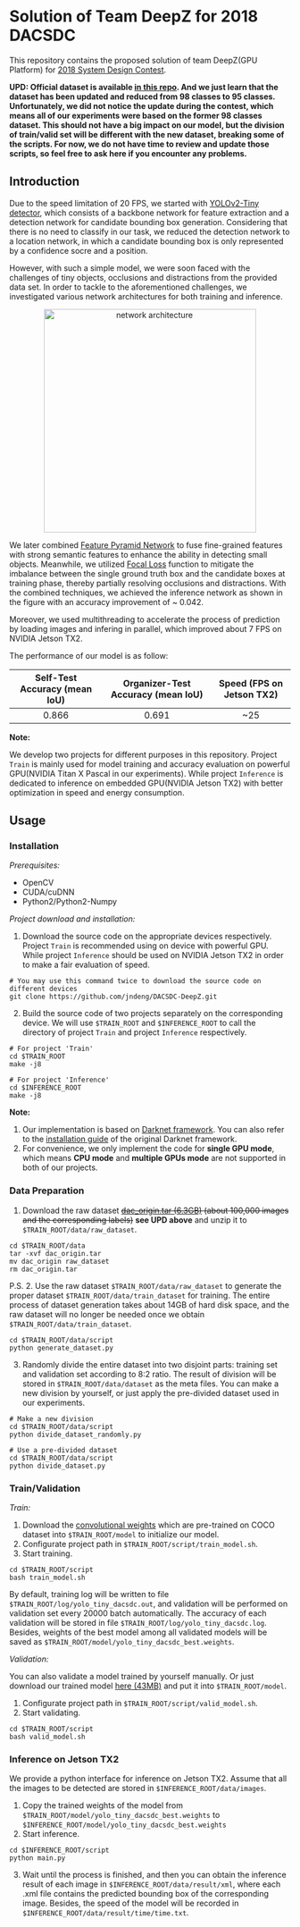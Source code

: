 # Solution of Team DeepZ for 2018 DACSDC

This repository contains the proposed solution of team DeepZ(GPU Platform) for [2018 System Design Contest](https://dac.com/content/2018-system-design-contest).

**UPD: Official dataset is available [in this repo](https://github.com/xyzxinyizhang/2018-DAC-System-Design-Contest).
And we just learn that the dataset has been updated and reduced from 98 classes to 95 classes. Unfortunately, we did not notice the update during the contest, which means all of our experiments were based on the former 98 classes dataset. This should not have a big impact on our model, but the division of train/valid set will be different with the new dataset, breaking some of the scripts. For now, we do not have time to review and update those scripts, so feel free to ask here if you encounter any problems.**

## Introduction
Due to the speed limitation of 20 FPS, we started with [YOLOv2-Tiny detector](https://pjreddie.com/darknet/yolov2/), which consists of a backbone network for feature extraction and a detection network for candidate bounding box generation. Considering that there is no need to classify in our task, we reduced the detection network to a location network, in which a candidate bounding box is only represented by a confidence socre and a position.

However, with such a simple model, we were soon faced with the challenges of tiny objects, occlusions and distractions from the provided data set. In order to tackle to the aforementioned challenges, we investigated various network architectures for both training and inference. 

<p align="center">
<img src="https://raw.githubusercontent.com/jndeng/DACSDC-DeepZ/master/Train/cfg/architecture.png" alt="network architecture" width="380px" height="400px">
</p>

We later combined [Feature Pyramid Network](https://arxiv.org/abs/1612.03144v2) to fuse fine-grained features with strong semantic features to enhance the ability in detecting small objects. Meanwhile, we utilized [Focal Loss](https://arxiv.org/abs/1708.02002) function to mitigate the imbalance between the single ground truth box and the candidate boxes at training phase, thereby partially resolving occlusions and distractions. With the combined techniques, we achieved the inference network as shown in the figure with an accuracy improvement of ~ 0.042. 

Moreover, we used multithreading to accelerate the process of prediction by loading images and infering in parallel, which improved about 7 FPS on NVIDIA Jetson TX2.


The performance of our model is as follow:

| Self-Test Accuracy (mean IoU) | Organizer-Test Accuracy (mean IoU) | Speed (FPS on Jetson TX2)
|:-----:|:-----:|:-----:|
| 0.866 | 0.691 | ~25 |

**Note:**  

We develop two projects for different purposes in this repository. Project `Train` is mainly used for model training and accuracy evaluation on powerful GPU(NVIDIA Titan X Pascal in our experiments). While project `Inference` is dedicated to inference on embedded GPU(NVIDIA Jetson TX2) with better optimization in speed and energy consumption.


## Usage

### Installation

*Prerequisites:*
 * OpenCV
 * CUDA/cuDNN
 * Python2/Python2-Numpy

*Project download and installation:*
1. Download the source code on the appropriate devices respectively. Project `Train` is recommended using on device with powerful GPU. While project `Inference` should be used on NVIDIA Jetson TX2 in order to make a fair evaluation of speed.
```Shell
# You may use this command twice to download the source code on different devices
git clone https://github.com/jndeng/DACSDC-DeepZ.git
```
2. Build the source code of two projects separately on the corresponding device. We will use `$TRAIN_ROOT` and `$INFERENCE_ROOT` to call the directory of project `Train` and project `Inference` respectively.
```Shell
# For project 'Train'
cd $TRAIN_ROOT
make -j8
```
```Shell
# For project 'Inference'
cd $INFERENCE_ROOT
make -j8
```

**Note:**
1. Our implementation is based on [Darknet framework](https://pjreddie.com/darknet/). You can also refer to the [installation guide](https://pjreddie.com/darknet/install/) of the original Darknet framework.
2. For convenience, we only implement the code for **single GPU mode**, which means **CPU mode** and **multiple GPUs mode** are not supported in both of our projects.


### Data Preparation
1. Download the raw dataset ~~[dac_origin.tar (6.3GB)]() (about 100,000 images and the corresponding labels)~~ **see UPD above** and unzip it to `$TRAIN_ROOT/data/raw_dataset`.
```Shell
cd $TRAIN_ROOT/data
tar -xvf dac_origin.tar
mv dac_origin raw_dataset
rm dac_origin.tar
```
P.S. 
2. Use the raw dataset `$TRAIN_ROOT/data/raw_dataset` to generate the proper dataset `$TRAIN_ROOT/data/train_dataset` for training. The entire process of dataset generation takes about 14GB of hard disk space, and the raw dataset will no longer be needed once we obtain `$TRAIN_ROOT/data/train_dataset`.
```Shell
cd $TRAIN_ROOT/data/script
python generate_dataset.py
```
3. Randomly divide the entire dataset into two disjoint parts: training set and validation set according to 8:2 ratio. The result of division will be stored in `$TRAIN_ROOT/data/dataset` as the meta files. You can make a new division by yourself, or just apply the pre-divided dataset used in our experiments.
```Shell
# Make a new division
cd $TRAIN_ROOT/data/script
python divide_dataset_randomly.py
```
```Shell
# Use a pre-divided dataset
cd $TRAIN_ROOT/data/script
python divide_dataset.py
```

### Train/Validation
*Train:*
1. Download the [convolutional weights](https://drive.google.com/open?id=1wlJtQKObDzTsxAUVh33zI-Pzr07N5ZoX) which are pre-trained on COCO dataset into `$TRAIN_ROOT/model` to initialize our model.
2. Configurate project path in `$TRAIN_ROOT/script/train_model.sh`.
3. Start training.
```Shell
cd $TRAIN_ROOT/script
bash train_model.sh
```

By default, training log will be written to file `$TRAIN_ROOT/log/yolo_tiny_dacsdc.out`, and validation will be performed on validation set every 20000 batch automatically. The accuracy of each validation will be stored in file `$TRAIN_ROOT/log/yolo_tiny_dacsdc.log`. Besides, weights of the best model among all validated models will be saved as `$TRAIN_ROOT/model/yolo_tiny_dacsdc_best.weights`.


*Validation:*

You can also validate a model trained by yourself manually. Or just download our trained model [here (43MB)](https://drive.google.com/open?id=1wlJtQKObDzTsxAUVh33zI-Pzr07N5ZoX) and put it into `$TRAIN_ROOT/model`.
1. Configurate project path in `$TRAIN_ROOT/script/valid_model.sh`.
2. Start validating.
```Shell
cd $TRAIN_ROOT/script
bash valid_model.sh
```

### Inference on Jetson TX2
We provide a python interface for inference on Jetson TX2. Assume that all the images to be detected are stored in `$INFERENCE_ROOT/data/images`. 
1. Copy the trained weights of the model from  `$TRAIN_ROOT/model/yolo_tiny_dacsdc_best.weights` to `$INFERENCE_ROOT/model/yolo_tiny_dacsdc_best.weights`
2. Start inference. 
```Shell
cd $INFERENCE_ROOT/script
python main.py
```
3. Wait until the process is finished, and then you can obtain the inference result of each image in `$INFERENCE_ROOT/data/result/xml`, where each .xml file contains the predicted bounding box of the corresponding image. Besides, the speed of the model will be recorded in `$INFERENCE_ROOT/data/result/time/time.txt`.
